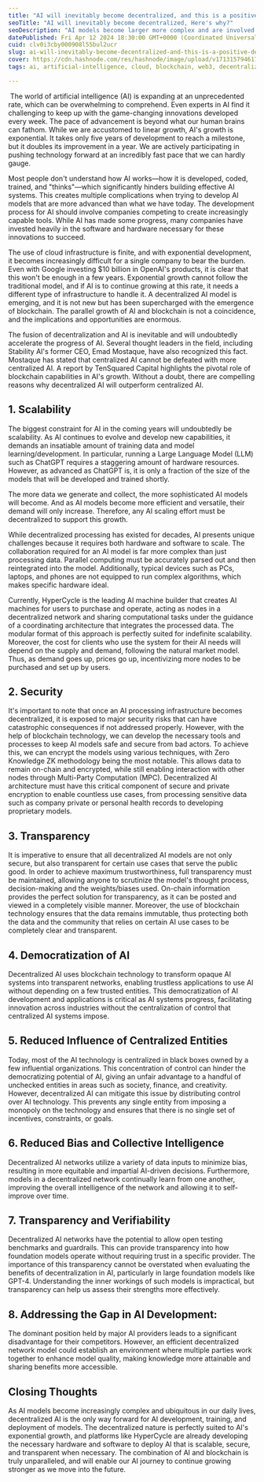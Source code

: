 ```yaml
---
title: "AI will inevitably become decentralized, and this is a positive development. Here's why"
seoTitle: "AI will inevitably become decentralized, Here's why?"
seoDescription: "AI models become larger more complex and are involved in more parts of our lives, decentralized AI is going to be the dominant architecture for AI"
datePublished: Fri Apr 12 2024 18:30:00 GMT+0000 (Coordinated Universal Time)
cuid: clv0i3cby000908l55bul2ucr
slug: ai-will-inevitably-become-decentralized-and-this-is-a-positive-development-heres-why
cover: https://cdn.hashnode.com/res/hashnode/image/upload/v1713157946177/ae080af8-9a0a-4cb8-a3ae-a0412580bdc0.png
tags: ai, artificial-intelligence, cloud, blockchain, web3, decentralization, spheron

---
```


 The world of artificial intelligence (AI) is expanding at an unprecedented rate, which can be overwhelming to comprehend. Even experts in AI find it challenging to keep up with the game-changing innovations developed every week. The pace of advancement is beyond what our human brains can fathom. While we are accustomed to linear growth, AI's growth is exponential. It takes only five years of development to reach a milestone, but it doubles its improvement in a year. We are actively participating in pushing technology forward at an incredibly fast pace that we can hardly gauge.

Most people don't understand how AI works—how it is developed, coded, trained, and "thinks"—which significantly hinders building effective AI systems. This creates multiple complications when trying to develop AI models that are more advanced than what we have today. The development process for AI should involve companies competing to create increasingly capable tools. While AI has made some progress, many companies have invested heavily in the software and hardware necessary for these innovations to succeed.

The use of cloud infrastructure is finite, and with exponential development, it becomes increasingly difficult for a single company to bear the burden. Even with Google investing $10 billion in OpenAI's products, it is clear that this won't be enough in a few years. Exponential growth cannot follow the traditional model, and if AI is to continue growing at this rate, it needs a different type of infrastructure to handle it. A decentralized AI model is emerging, and it is not new but has been supercharged with the emergence of blockchain. The parallel growth of AI and blockchain is not a coincidence, and the implications and opportunities are enormous.

The fusion of decentralization and AI is inevitable and will undoubtedly accelerate the progress of AI. Several thought leaders in the field, including Stability AI's former CEO, Emad Mostaque, have also recognized this fact. Mostaque has stated that centralized AI cannot be defeated with more centralized AI. A report by TenSquared Capital highlights the pivotal role of blockchain capabilities in AI's growth. Without a doubt, there are compelling reasons why decentralized AI will outperform centralized AI.

## **1\. Scalability**

The biggest constraint for AI in the coming years will undoubtedly be scalability. As AI continues to evolve and develop new capabilities, it demands an insatiable amount of training data and model learning/development. In particular, running a Large Language Model (LLM) such as ChatGPT requires a staggering amount of hardware resources. However, as advanced as ChatGPT is, it is only a fraction of the size of the models that will be developed and trained shortly.

The more data we generate and collect, the more sophisticated AI models will become. And as AI models become more efficient and versatile, their demand will only increase. Therefore, any AI scaling effort must be decentralized to support this growth.

While decentralized processing has existed for decades, AI presents unique challenges because it requires both hardware and software to scale. The collaboration required for an AI model is far more complex than just processing data. Parallel computing must be accurately parsed out and then reintegrated into the model. Additionally, typical devices such as PCs, laptops, and phones are not equipped to run complex algorithms, which makes specific hardware ideal. 

Currently, HyperCycle is the leading AI machine builder that creates AI machines for users to purchase and operate, acting as nodes in a decentralized network and sharing computational tasks under the guidance of a coordinating architecture that integrates the processed data. The modular format of this approach is perfectly suited for indefinite scalability. Moreover, the cost for clients who use the system for their AI needs will depend on the supply and demand, following the natural market model. Thus, as demand goes up, prices go up, incentivizing more nodes to be purchased and set up by users.

## **2\. Security**

It's important to note that once an AI processing infrastructure becomes decentralized, it is exposed to major security risks that can have catastrophic consequences if not addressed properly. However, with the help of blockchain technology, we can develop the necessary tools and processes to keep AI models safe and secure from bad actors. To achieve this, we can encrypt the models using various techniques, with Zero Knowledge ZK methodology being the most notable. This allows data to remain on-chain and encrypted, while still enabling interaction with other nodes through Multi-Party Computation (MPC). Decentralized AI architecture must have this critical component of secure and private encryption to enable countless use cases, from processing sensitive data such as company private or personal health records to developing proprietary models.

## **3\. Transparency**

It is imperative to ensure that all decentralized AI models are not only secure, but also transparent for certain use cases that serve the public good. In order to achieve maximum trustworthiness, full transparency must be maintained, allowing anyone to scrutinize the model's thought process, decision-making and the weights/biases used. On-chain information provides the perfect solution for transparency, as it can be posted and viewed in a completely visible manner. Moreover, the use of blockchain technology ensures that the data remains immutable, thus protecting both the data and the community that relies on certain AI use cases to be completely clear and transparent.

## **4\. Democratization of AI**

Decentralized AI uses blockchain technology to transform opaque AI systems into transparent networks, enabling trustless applications to use AI without depending on a few trusted entities. This democratization of AI development and applications is critical as AI systems progress, facilitating innovation across industries without the centralization of control that centralized AI systems impose.

## **5\. Reduced Influence of Centralized Entities**

Today, most of the AI technology is centralized in black boxes owned by a few influential organizations. This concentration of control can hinder the democratizing potential of AI, giving an unfair advantage to a handful of unchecked entities in areas such as society, finance, and creativity. However, decentralized AI can mitigate this issue by distributing control over AI technology. This prevents any single entity from imposing a monopoly on the technology and ensures that there is no single set of incentives, constraints, or goals.

## **6\. Reduced Bias and Collective Intelligence**

Decentralized AI networks utilize a variety of data inputs to minimize bias, resulting in more equitable and impartial AI-driven decisions. Furthermore, models in a decentralized network continually learn from one another, improving the overall intelligence of the network and allowing it to self-improve over time.

## **7\. Transparency and Verifiability**

Decentralized AI networks have the potential to allow open testing benchmarks and guardrails. This can provide transparency into how foundation models operate without requiring trust in a specific provider. The importance of this transparency cannot be overstated when evaluating the benefits of decentralization in AI, particularly in large foundation models like GPT-4. Understanding the inner workings of such models is impractical, but transparency can help us assess their strengths more effectively.

## **8\. Addressing the Gap in AI Development**:

The dominant position held by major AI providers leads to a significant disadvantage for their competitors. However, an efficient decentralized network model could establish an environment where multiple parties work together to enhance model quality, making knowledge more attainable and sharing benefits more accessible.

## **Closing Thoughts**

As AI models become increasingly complex and ubiquitous in our daily lives, decentralized AI is the only way forward for AI development, training, and deployment of models. The decentralized nature is perfectly suited to AI's exponential growth, and platforms like HyperCycle are already developing the necessary hardware and software to deploy AI that is scalable, secure, and transparent when necessary. The combination of AI and blockchain is truly unparalleled, and will enable our AI journey to continue growing stronger as we move into the future.
